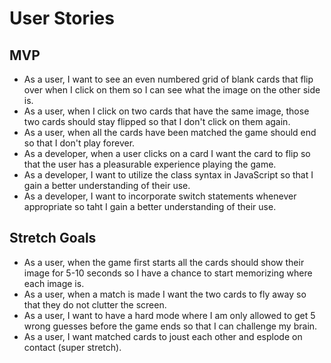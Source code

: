# User Stories

## MVP
* As a user, I want to see an even numbered grid of blank cards that flip over when I click on them so I can see what the image on the other side is.
* As a user, when I click on two cards that have the same image, those two cards should stay flipped so that I don't click on them again.
* As a user, when all the cards have been matched the game should end so that I don't play forever.
* As a developer, when a user clicks on a card I want the card to flip so that the user has a pleasurable experience playing the game.
* As a developer, I want to utilize the class syntax in JavaScript so that I gain a better understanding of their use.
* As a developer, I want to incorporate switch statements whenever appropriate so taht I gain a better understanding of their use.

## Stretch Goals
* As a user, when the game first starts all the cards should show their image for 5-10 seconds so I have a chance to start memorizing where each image is.
* As a user, when a match is made I want the two cards to fly away so that they do not clutter the screen.
* As a user, I want to have a hard mode where I am only allowed to get 5 wrong guesses before the game ends so that I can challenge my brain.
* As a user, I want matched cards to joust each other and esplode on contact (super stretch).

